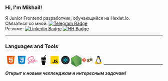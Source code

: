 ### Hi, I'm Mikhail!

Я Junior Frontend разработчик, обучающийся на Hexlet.io. </br>
Связаться со мной: [![Telegram Badge](https://img.shields.io/badge/-Telegram-0088cc?style=flat-square&logo=Telegram&logoColor=white)](https://t.me/mishken) </br>
Резюме: [![Linkedin Badge](https://img.shields.io/badge/-LinkedIn-0e76a8?style=flat-square&logo=Linkedin&logoColor=white)](https://www.linkedin.com/in/mikhail-burtsev-1375a9204/) [![HH Badge](https://img.shields.io/badge/-HeadHunter-960000?style=flat-square&logo=HH&logoColor=red)](https://hh.ru/resume/bc51c2c2ff067dbedb0039ed1f4d4c5a694643/)

---

### Languages and Tools

<img align="left" alt="HTML5" width="35px" src="./src/img/html.svg" />
<img align="left" alt="CSS3" width="35px" src="./src/img/css.svg" />
<img align="left" alt="Sass" width="35px" src="./src/img/sass.svg" />
<img align="left" alt="Gulp" width="35px" src="./src/img/gulpb.svg" />
<img align="left" alt="JavaScript" width="35px" src="./src/img/jsb.svg" />
<img align="left" alt="React" width="35px" src="./src/img/react.svg" />
<img align="left" alt="Node.js" width="35px" src="./src/img/nodejs.png" />
<img align="left" alt="Git" width="35px" src="./src/img/git.png" />
<img align="left" alt="Linux" width="35px" src="./src/img/linux.svg" />

</br>

---

##### Открыт к новым челленджам и интересным задачам!
